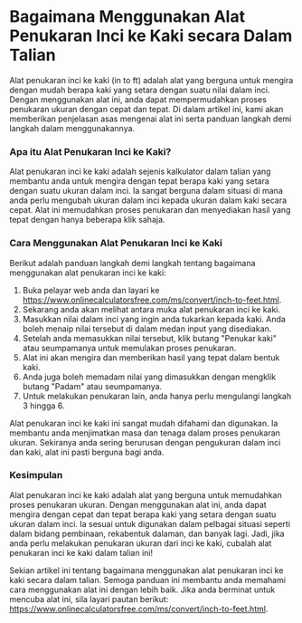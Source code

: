 Bagaimana Menggunakan Alat Penukaran Inci ke Kaki secara Dalam Talian
=====================================================================

Alat penukaran inci ke kaki (in to ft) adalah alat yang berguna untuk mengira dengan mudah berapa kaki yang setara dengan suatu nilai dalam inci. Dengan menggunakan alat ini, anda dapat mempermudahkan proses penukaran ukuran dengan cepat dan tepat. Di dalam artikel ini, kami akan memberikan penjelasan asas mengenai alat ini serta panduan langkah demi langkah dalam menggunakannya.

### Apa itu Alat Penukaran Inci ke Kaki?

Alat penukaran inci ke kaki adalah sejenis kalkulator dalam talian yang membantu anda untuk mengira dengan tepat berapa kaki yang setara dengan suatu ukuran dalam inci. Ia sangat berguna dalam situasi di mana anda perlu mengubah ukuran dalam inci kepada ukuran dalam kaki secara cepat. Alat ini memudahkan proses penukaran dan menyediakan hasil yang tepat dengan hanya beberapa klik sahaja.

### Cara Menggunakan Alat Penukaran Inci ke Kaki

Berikut adalah panduan langkah demi langkah tentang bagaimana menggunakan alat penukaran inci ke kaki:

1. Buka pelayar web anda dan layari ke <https://www.onlinecalculatorsfree.com/ms/convert/inch-to-feet.html>.
2. Sekarang anda akan melihat antara muka alat penukaran inci ke kaki.
3. Masukkan nilai dalam inci yang ingin anda tukarkan kepada kaki. Anda boleh menaip nilai tersebut di dalam medan input yang disediakan.
4. Setelah anda memasukkan nilai tersebut, klik butang "Penukar kaki" atau seumpamanya untuk memulakan proses penukaran.
5. Alat ini akan mengira dan memberikan hasil yang tepat dalam bentuk kaki.
6. Anda juga boleh memadam nilai yang dimasukkan dengan mengklik butang "Padam" atau seumpamanya.
7. Untuk melakukan penukaran lain, anda hanya perlu mengulangi langkah 3 hingga 6.

Alat penukaran inci ke kaki ini sangat mudah difahami dan digunakan. Ia membantu anda menjimatkan masa dan tenaga dalam proses penukaran ukuran. Sekiranya anda sering berurusan dengan pengukuran dalam inci dan kaki, alat ini pasti berguna bagi anda.

### Kesimpulan

Alat penukaran inci ke kaki adalah alat yang berguna untuk memudahkan proses penukaran ukuran. Dengan menggunakan alat ini, anda dapat mengira dengan cepat dan tepat berapa kaki yang setara dengan suatu ukuran dalam inci. Ia sesuai untuk digunakan dalam pelbagai situasi seperti dalam bidang pembinaan, rekabentuk dalaman, dan banyak lagi. Jadi, jika anda perlu melakukan penukaran ukuran dari inci ke kaki, cubalah alat penukaran inci ke kaki dalam talian ini!

Sekian artikel ini tentang bagaimana menggunakan alat penukaran inci ke kaki secara dalam talian. Semoga panduan ini membantu anda memahami cara menggunakan alat ini dengan lebih baik. Jika anda berminat untuk mencuba alat ini, sila layari pautan berikut: <https://www.onlinecalculatorsfree.com/ms/convert/inch-to-feet.html>.